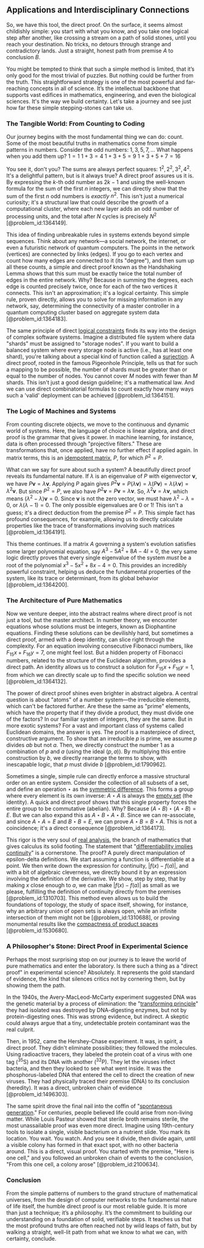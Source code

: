 ## Applications and Interdisciplinary Connections

So, we have this tool, the direct proof. On the surface, it seems almost childishly simple: you start with what you know, and you take one logical step after another, like crossing a stream on a path of solid stones, until you reach your destination. No tricks, no detours through strange and contradictory lands. Just a straight, honest path from premise $A$ to conclusion $B$.

You might be tempted to think that such a simple method is limited, that it’s only good for the most trivial of puzzles. But nothing could be further from the truth. This straightforward strategy is one of the most powerful and far-reaching concepts in all of science. It’s the intellectual backbone that supports vast edifices in mathematics, engineering, and even the biological sciences. It's the way we build certainty. Let's take a journey and see just how far these simple stepping-stones can take us.

### The Tangible World: From Counting to Coding

Our journey begins with the most fundamental thing we can do: count. Some of the most beautiful truths in mathematics come from simple patterns in numbers. Consider the odd numbers: $1, 3, 5, 7, \dots$ What happens when you add them up?
$1 = 1$
$1 + 3 = 4$
$1 + 3 + 5 = 9$
$1 + 3 + 5 + 7 = 16$

You see it, don't you? The sums are always perfect squares: $1^2, 2^2, 3^2, 4^2$. It's a delightful pattern, but is it always true? A direct proof assures us it is. By expressing the $k$-th odd number as $2k-1$ and using the well-known formula for the sum of the first $n$ integers, we can directly show that the sum of the first $n$ odd numbers is *exactly* $n^2$. This isn't just a numerical curiosity; it's a structural law that could describe the growth of a computational cluster, where each new layer adds an odd number of processing units, and the total after $N$ cycles is precisely $N^2$ [@problem_id:1364149].

This idea of finding unbreakable rules in systems extends beyond simple sequences. Think about any network—a social network, the internet, or even a futuristic network of quantum computers. The points in the network (vertices) are connected by links (edges). If you go to each vertex and count how many edges are connected to it (its "degree"), and then sum up all these counts, a simple and direct proof known as the Handshaking Lemma shows that this sum must be exactly twice the total number of edges in the entire network. Why? Because in summing the degrees, each edge is counted precisely twice, once for each of the two vertices it connects. This isn't an approximation; it's a logical certainty. This simple rule, proven directly, allows you to solve for missing information in any network, say, determining the connectivity of a master controller in a quantum computing cluster based on aggregate system data [@problem_id:1364183].

The same principle of direct [logical constraints](@article_id:634657) finds its way into the design of complex software systems. Imagine a distributed file system where data "shards" must be assigned to "storage nodes". If you want to build a balanced system where every storage node is active (i.e., has at least one shard), you're talking about a special kind of function called a [surjection](@article_id:634165). A direct proof, rooted in the famous Pigeonhole Principle, tells us that for such a mapping to be possible, the number of shards must be greater than or equal to the number of nodes. You cannot cover $M$ nodes with fewer than $M$ shards. This isn't just a good design guideline; it's a mathematical law. And we can use direct combinatorial formulas to count exactly how many ways such a 'valid' deployment can be achieved [@problem_id:1364151].

### The Logic of Machines and Systems

From counting discrete objects, we move to the continuous and dynamic world of systems. Here, the language of choice is linear algebra, and direct proof is the grammar that gives it power. In machine learning, for instance, data is often processed through "projective filters." These are transformations that, once applied, have no further effect if applied again. In matrix terms, this is an [idempotent matrix](@article_id:187778), $P$, for which $P^2 = P$.

What can we say for sure about such a system? A beautifully direct proof reveals its fundamental nature. If $\lambda$ is an eigenvalue of $P$ with eigenvector $\mathbf{v}$, we have $P\mathbf{v} = \lambda \mathbf{v}$. Applying $P$ again gives $P^2\mathbf{v} = P(\lambda\mathbf{v}) = \lambda(P\mathbf{v}) = \lambda(\lambda\mathbf{v}) = \lambda^2\mathbf{v}$. But since $P^2 = P$, we also have $P^2\mathbf{v} = P\mathbf{v} = \lambda \mathbf{v}$. So, $\lambda^2\mathbf{v} = \lambda\mathbf{v}$, which means $(\lambda^2 - \lambda)\mathbf{v} = 0$. Since $\mathbf{v}$ is not the zero vector, we must have $\lambda^2 - \lambda = 0$, or $\lambda(\lambda-1)=0$. The only possible eigenvalues are 0 or 1! This isn't a guess; it's a direct deduction from the premise $P^2=P$. This simple fact has profound consequences, for example, allowing us to directly calculate properties like the trace of transformations involving such matrices [@problem_id:1364191].

This theme continues. If a matrix $A$ governing a system's evolution satisfies some larger polynomial equation, say $A^3 - 5A^2 + 8A - 4I = 0$, the very same logic directly proves that every single eigenvalue of the system *must* be a root of the polynomial $x^3 - 5x^2 + 8x - 4 = 0$. This provides an incredibly powerful constraint, helping us deduce the fundamental properties of the system, like its trace or determinant, from its global behavior [@problem_id:1364200].

### The Architecture of Pure Mathematics

Now we venture deeper, into the abstract realms where direct proof is not just a tool, but the master architect. In number theory, we encounter equations whose solutions must be integers, known as Diophantine equations. Finding these solutions can be devilishly hard, but sometimes a direct proof, armed with a deep identity, can slice right through the complexity. For an equation involving consecutive Fibonacci numbers, like $F_{15}x + F_{16}y = 7$, one might feel lost. But a hidden property of Fibonacci numbers, related to the structure of the Euclidean algorithm, provides a direct path. An identity allows us to construct a solution for $F_{15}x + F_{16}y = 1$, from which we can directly scale up to find the specific solution we need [@problem_id:1364132].

The power of direct proof shines even brighter in abstract algebra. A central question is about "atoms" of a number system—the irreducible elements, which can't be factored further. Are these the same as "prime" elements, which have the property that if they divide a product, they must divide one of the factors? In our familiar system of integers, they are the same. But in more exotic systems? For a vast and important class of systems called Euclidean domains, the answer is yes. The proof is a masterpiece of direct, constructive argument. To show that an irreducible $p$ is prime, we assume $p$ divides $ab$ but not $a$. Then, we directly construct the number $1$ as a combination of $p$ and $a$ (using the ideal $(p,a)$). By multiplying this entire construction by $b$, we directly rearrange the terms to show, with inescapable logic, that $p$ must divide $b$ [@problem_id:1790962].

Sometimes a single, simple rule can directly enforce a massive structural order on an entire system. Consider the collection of all subsets of a set, and define an operation $\star$ as the [symmetric difference](@article_id:155770). This forms a group where every element is its own inverse: $A \star A$ is always the [empty set](@article_id:261452) (the identity). A quick and direct proof shows that this single property forces the entire group to be commutative (abelian). Why? Because $(A \star B) \star (A \star B) = E$. But we can also expand this as $A \star B \star A \star B$. Since we can re-associate, and since $A \star A = E$ and $B \star B = E$, we can prove $A \star B = B \star A$. This is not a coincidence; it's a direct consequence [@problem_id:1364173].

This rigor is the very soul of [real analysis](@article_id:145425), the branch of mathematics that gives calculus its solid footing. The statement that "[differentiability implies continuity](@article_id:144238)" is a cornerstone. The proof? A purely direct manipulation of epsilon-delta definitions. We start assuming a function is differentiable at a point. We then write down the expression for continuity, $|f(x) - f(a)|$, and with a bit of algebraic cleverness, we directly bound it by an expression involving the definition of the derivative. We show, step by step, that by making $x$ close enough to $a$, we can make $|f(x) - f(a)|$ as small as we please, fulfilling the definition of continuity directly from the premises [@problem_id:1310703]. This method even allows us to build the foundations of topology, the study of space itself, showing, for instance, why an arbitrary union of open sets is always open, while an infinite intersection of them might not be [@problem_id:1310688], or proving monumental results like the [compactness of product spaces](@article_id:160028) [@problem_id:1530680].

### A Philosopher's Stone: Direct Proof in Experimental Science

Perhaps the most surprising stop on our journey is to leave the world of pure mathematics and enter the laboratory. Is there such a thing as a "direct proof" in experimental science? Absolutely. It represents the gold standard of evidence, the kind that silences critics not by cornering them, but by showing them the path.

In the 1940s, the Avery-MacLeod-McCarty experiment suggested DNA was the genetic material by a process of elimination: the "[transforming principle](@article_id:138979)" they had isolated was destroyed by DNA-digesting enzymes, but not by protein-digesting ones. This was strong evidence, but indirect. A skeptic could always argue that a tiny, undetectable protein contaminant was the real culprit.

Then, in 1952, came the Hershey-Chase experiment. It was, in spirit, a direct proof. They didn't eliminate possibilities; they followed the molecules. Using radioactive tracers, they labeled the protein coat of a virus with one tag ($^{35}$S) and its DNA with another ($^{32}$P). They let the viruses infect bacteria, and then they looked to see what went inside. It was the phosphorus-labeled DNA that entered the cell to direct the creation of new viruses. They had physically traced their premise (DNA) to its conclusion (heredity). It was a direct, unbroken chain of evidence [@problem_id:1496303].

The same spirit drove the final nail into the coffin of "[spontaneous generation](@article_id:137901)." For centuries, people believed life could arise from non-living matter. While Louis Pasteur showed that sterile broth remains sterile, the most unassailable proof was even more direct. Imagine using 19th-century tools to isolate a single, visible bacterium on a nutrient slide. You mark its location. You wait. You watch. And you see it divide, then divide again, until a visible colony has formed in that exact spot, with no other bacteria around. This is a direct, visual proof. You started with the premise, "Here is one cell," and you followed an unbroken chain of events to the conclusion, "From this one cell, a colony arose" [@problem_id:2100634].

### Conclusion

From the simple patterns of numbers to the grand structure of mathematical universes, from the design of computer networks to the fundamental nature of life itself, the humble direct proof is our most reliable guide. It is more than just a technique; it’s a philosophy. It’s the commitment to building our understanding on a foundation of solid, verifiable steps. It teaches us that the most profound truths are often reached not by wild leaps of faith, but by walking a straight, well-lit path from what we know to what we can, with certainty, conclude.